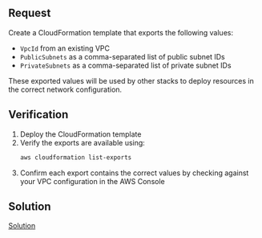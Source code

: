 ## Request

Create a CloudFormation template that exports the following values:
- `VpcId` from an existing VPC
- `PublicSubnets` as a comma-separated list of public subnet IDs
- `PrivateSubnets` as a comma-separated list of private subnet IDs

These exported values will be used by other stacks to deploy resources in the correct network configuration.

## Verification

1. Deploy the CloudFormation template
2. Verify the exports are available using:
   ```bash
   aws cloudformation list-exports
   ```
3. Confirm each export contains the correct values by checking against your VPC configuration in the AWS Console

## Solution

[Solution](../solutions/cfn-01-export-values.md)